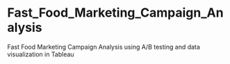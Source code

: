 # Fast_Food_Marketing_Campaign_Analysis
Fast Food Marketing Campaign Analysis using A/B testing and data visualization in Tableau
